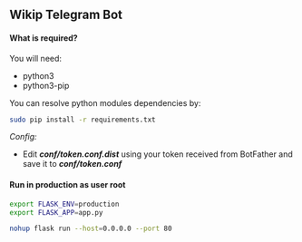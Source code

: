 ## Wikip Telegram Bot

#### What is required?
You will need:
- python3
- python3-pip

You can resolve python modules dependencies by:
```sh
sudo pip install -r requirements.txt
```

*Config:*
- Edit ***conf/token.conf.dist*** using your token received from BotFather 
and save it to ***conf/token.conf***

#### Run in production as user root

```sh
export FLASK_ENV=production
export FLASK_APP=app.py

nohup flask run --host=0.0.0.0 --port 80
```
